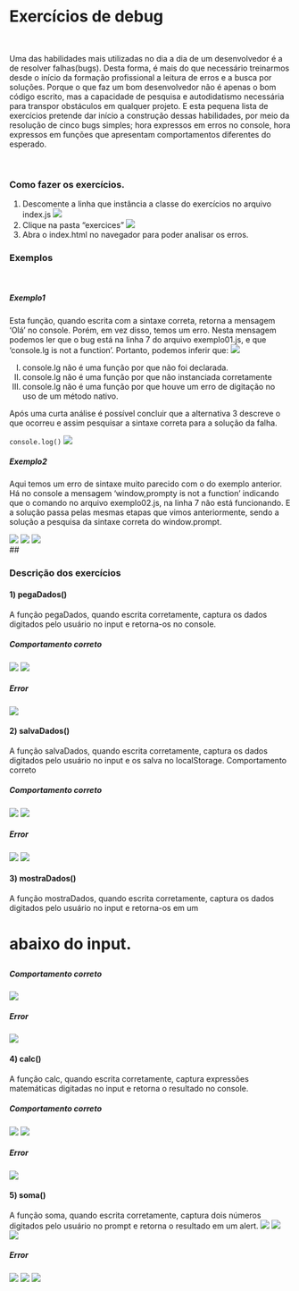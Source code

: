 <h1>Exercícios de debug</h1>
</br>
<p>Uma das habilidades mais utilizadas no dia a dia de um desenvolvedor é a de resolver falhas(bugs). Desta forma, é mais do que necessário treinarmos desde o início da formação profissional a leitura de erros e a busca por soluções. Porque o que faz um bom desenvolvedor não é apenas o bom código escrito, mas a capacidade de pesquisa e autodidatismo necessária para transpor obstáculos em qualquer projeto.  E esta pequena lista de exercícios pretende dar início a construção dessas habilidades, por meio da resolução de cinco bugs simples; hora expressos em erros no console, hora expressos em funções que apresentam comportamentos diferentes do esperado. </p>
</br>
<h3>Como fazer os exercícios.</h3>
<ol>
  <li>Descomente a linha que instância a classe do exercícios no arquivo index.js
  <img src="./prints/howtodotheex.png">
</li>
  <li>Clique na pasta “exercices”
  <img src="./prints/howtodotheex2.png">
</li>
  <li>Abra o index.html no navegador para poder analisar os erros. 
</li>
</ol>
<h3>Exemplos</h3>
</br>
<h5>Exemplo1</h5>
<p>Esta função, quando escrita com a sintaxe correta, retorna a mensagem ‘Olá’ no console. Porém, em vez disso, temos um erro. Nesta mensagem podemos ler que o bug está na linha 7 do arquivo exemplo01.js, e que ‘console.lg is not a function’. Portanto, podemos inferir que: 
  <img src="./prints/exemplo01error.png">
</p>
<ol type="I">
  <li>console.lg não é uma função por que não foi declarada. 
</li>
  <li>console.lg não é uma função por que não instanciada corretamente 
</li>
  <li>console.lg não é uma função por que houve um erro de digitação no uso de um método nativo.  
</li>
</ol>
<p>Após uma curta análise é possível concluir que a alternativa 3 descreve o que ocorreu e assim pesquisar a sintaxe correta para a solução da falha.</p>
<code>console.log()</code>
  <img src="./prints/exemplo01ola.png">
</br>
<h5>Exemplo2</h5>
<p>Aqui temos um erro de sintaxe muito parecido com o do exemplo anterior. Há no console a mensagem ‘window,prompty is not a function’ indicando que o comando no arquivo exemplo02.js, na linha 7 não está funcionando. E a solução passa pelas mesmas etapas que vimos anteriormente, sendo a solução a pesquisa da sintaxe correta do window.prompt.</p>
  <img src="./prints/exemplo02error.png">
  <img src="./prints/exemplo02func.png">
  <img src="./prints/exemplo02func2.png">
</br>
##
<h3>Descrição dos exercícios </h3>
<h4>1) pegaDados()</h4>
<p>A função pegaDados, quando escrita corretamente, captura os dados digitados pelo usuário no input e retorna-os no console. 
</p>
<h5>Comportamento correto</h5>
<img src="./prints/ex01func.png">
<img src="./prints/ex01func2.png">
<h5>Error</h5>
<img src="./prints/ex01error.png">
</br>
<h4>2) salvaDados()</h4>
<p>A função salvaDados, quando escrita corretamente, captura os dados digitados pelo usuário no input e os salva no localStorage. 
Comportamento correto</p>
<h5>Comportamento correto</h5>
<img src="./prints/ex02func.png">
<img src="./prints/ex02func02.png">
<h5>Error</h5>
<img src="./prints/ex02error.png">
<img src="./prints/ex02error2.png">
</br>
<h4>3) mostraDados()</h4>
<p>A função mostraDados, quando escrita corretamente, captura os dados digitados pelo usuário no input e retorna-os em um <h1> abaixo do input.</p>
<h5>Comportamento correto</h5>
<img src="./prints/ex03func.png">
<h5>Error</h5>
<img src="./prints/ex03error.png">
</br>
<h4>4) calc()</h4>
<p>A função calc, quando escrita corretamente, captura expressões matemáticas digitadas no input e retorna o resultado no console.</p>
<h5>Comportamento correto</h5>
<img src="./prints/ex04func.png">
<img src="./prints/ex04func02.png">
<h5>Error</h5>
<img src="./prints/ex04error.png">
</br>
<h4>5) soma()</h4>
<p>A função soma, quando escrita corretamente, captura dois números digitados pelo usuário no prompt e retorna o resultado em um alert.</h5>
<img src="./prints/ex05func.png">
<img src="./prints/ex05func2.png">
<img src="./prints/ex05func4.png">
<h5>Error</h5>
<img src="./prints/ex05error.png">
<img src="./prints/ex05error2.png">
<img src="./prints/ex05error3.png">
</br>
<p></p>
